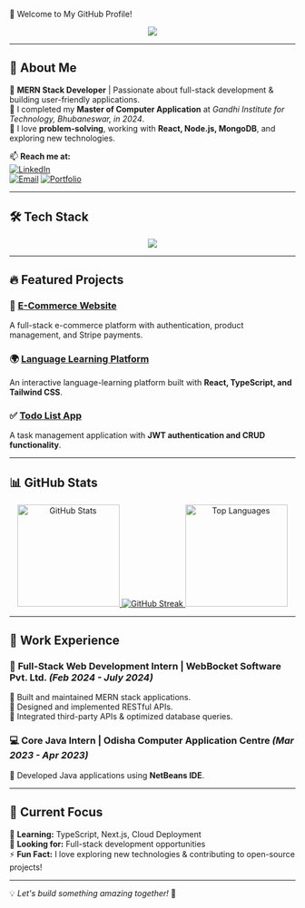 🌟 Welcome to My GitHub Profile!

<p align="center">
  <img src="https://readme-typing-svg.herokuapp.com?font=Fira+Code&weight=800&size=24&pause=1000&color=36BCF7&center=true&width=550&lines=Hi%2C+I'm+Subham+Reddy!;MERN+Stack+Developer;" />
</p>

---

## 🚀 About Me

🔹 **MERN Stack Developer** | Passionate about full-stack development & building user-friendly applications.  
🔹 I completed my **Master of Computer Application** at *Gandhi Institute for Technology, Bhubaneswar, in 2024*.  
🔹 I love **problem-solving**, working with **React, Node.js, MongoDB**, and exploring new technologies.  

📫 **Reach me at:**  
[![LinkedIn](https://img.shields.io/badge/LinkedIn-SubhamReddy-blue?style=for-the-badge&logo=linkedin)](https://www.linkedin.com/in/subham-reddy-89108225a/)  
[![Email](https://img.shields.io/badge/Email-subhamreddy121%40gmail.com-red?style=for-the-badge&logo=gmail)](mailto:subhamreddy121@gmail.com)
[![Portfolio](https://img.shields.io/badge/Portfolio-View%20Now-red?style=for-the-badge&logo=vercel)](https://portfolio-lovat-three-96.vercel.app/)

---

## 🛠 Tech Stack

<p align="center">
  <img src="https://skillicons.dev/icons?i=html,css,js,react,nodejs,express,mongodb,git,github,typescript,tailwind" />
</p>

---

## 🔥 Featured Projects

### 🛒 [E-Commerce Website](https://amazon-frontend-red.vercel.app/)
A full-stack e-commerce platform with authentication, product management, and Stripe payments.

### 🌍 [Language Learning Platform](https://language-learning-platform-topaz.vercel.app/)
An interactive language-learning platform built with **React, TypeScript, and Tailwind CSS**.

### ✅ [Todo List App](https://totofrontend.vercel.app/)
A task management application with **JWT authentication and CRUD functionality**.

---

## 📊 GitHub Stats

<p align="center">
  <a href="https://github.com/SubhamReddddy">
    <img height="180em" src="https://github-readme-stats.vercel.app/api?username=SubhamReddddy&show_icons=true&theme=tokyonight&include_all_commits=true&count_private=true" alt="GitHub Stats"/>
  <img src="https://github-readme-streak-stats.herokuapp.com?user=SubhamReddddy&theme=tokyonight" alt="GitHub Streak" />
    <img height="180em" src="https://github-readme-stats.vercel.app/api/top-langs/?username=SubhamReddddy&layout=compact&theme=tokyonight" alt="Top Languages"/>
  </a>
</p>

---

## 🚀 Work Experience

### 🌟 **Full-Stack Web Development Intern** | WebBocket Software Pvt. Ltd. *(Feb 2024 - July 2024)*  
🔹 Built and maintained MERN stack applications.  
🔹 Designed and implemented RESTful APIs.  
🔹 Integrated third-party APIs & optimized database queries.

### 💻 **Core Java Intern** | Odisha Computer Application Centre *(Mar 2023 - Apr 2023)*  
🔹 Developed Java applications using **NetBeans IDE**.

---

## 🎯 Current Focus

🌱 **Learning:** TypeScript, Next.js, Cloud Deployment  
💼 **Looking for:** Full-stack development opportunities  
⚡ **Fun Fact:** I love exploring new technologies & contributing to open-source projects!

---

💡 *Let's build something amazing together!* 🚀
